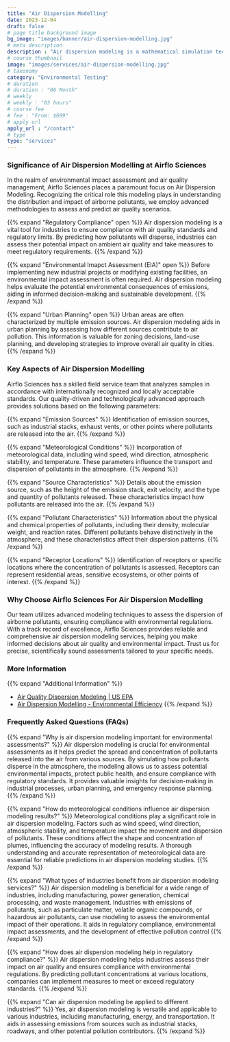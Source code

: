 ```yaml
---
title: "Air Dispersion Modelling"
date: 2023-12-04
draft: false
# page title background image
bg_image: "images/banner/air-dispersion-modelling.jpg"
# meta description
description : "Air dispersion modeling is a mathematical simulation technique used to assess the spread and distribution of pollutants emitted into the atmosphere from various sources. This modeling process provides valuable insights into how airborne contaminants disperse, react, and accumulate in the air, helping to evaluate the potential impact on air quality in a specific area."
# course thumbnail
image: "images/services/air-dispersion-modelling.jpg"
# taxonomy
category: "Environmental Testing"
# duration
# duration : "06 Month"
# weekly
# weekly : "03 hours"
# course fee
# fee : "From: $699"
# apply url
apply_url : "/contact"
# type
type: "services"
---
```


### Significance of Air Dispersion Modelling at Airflo Sciences
In the realm of environmental impact assessment and air quality management, Airflo Sciences places a paramount focus on Air Dispersion Modeling. Recognizing the critical role this modeling plays in understanding the distribution and impact of airborne pollutants, we employ advanced methodologies to assess and predict air quality scenarios.

{{% expand "Regulatory Compliance" open %}}
Air dispersion modeling is a vital tool for industries to ensure compliance with air quality standards and regulatory limits. By predicting how pollutants will disperse, industries can assess their potential impact on ambient air quality and take measures to meet regulatory requirements.
{{% /expand %}}

{{% expand "Environmental Imapct Assessment (EIA)" open %}}
Before implementing new industrial projects or modifying existing facilities, an environmental impact assessment is often required. Air dispersion modeling helps evaluate the potential environmental consequences of emissions, aiding in informed decision-making and sustainable development.
{{% /expand %}}

{{% expand "Urban Planning" open %}}
Urban areas are often characterized by multiple emission sources. Air dispersion modeling aids in urban planning by assessing how different sources contribute to air pollution. This information is valuable for zoning decisions, land-use planning, and developing strategies to improve overall air quality in cities.
{{% /expand %}}

### Key Aspects of Air Dispersion Modelling
Airflo Sciences has a skilled field service team that analyzes samples in accordance with internationally recognized and locally acceptable standards. Our quality-driven and technologically advanced approach provides solutions based on the following parameters:

{{% expand "Emission Sources" %}}
Identification of emission sources, such as industrial stacks, exhaust vents, or other points where pollutants are released into the air.
{{% /expand %}}

{{% expand "Meteorological Conditions" %}}
Incorporation of meteorological data, including wind speed, wind direction, atmospheric stability, and temperature. These parameters influence the transport and dispersion of pollutants in the atmosphere.
{{% /expand %}}

{{% expand "Source Characteristics" %}}
Details about the emission source, such as the height of the emission stack, exit velocity, and the type and quantity of pollutants released. These characteristics impact how pollutants are released into the air.
{{% /expand %}}

{{% expand "Pollutant Characteristics" %}}
Information about the physical and chemical properties of pollutants, including their density, molecular weight, and reaction rates. Different pollutants behave distinctively in the atmosphere, and these characteristics affect their dispersion patterns.
{{% /expand %}}

{{% expand "Receptor Locations" %}}
Identification of receptors or specific locations where the concentration of pollutants is assessed. Receptors can represent residential areas, sensitive ecosystems, or other points of interest.
{{% /expand %}}

### Why Choose Airflo Sciences For Air Dispersion Modelling
Our team utilizes advanced modeling techniques to assess the dispersion of airborne pollutants, ensuring compliance with environmental regulations. With a track record of excellence, Airflo Sciences provides reliable and comprehensive air dispersion modeling services, helping you make informed decisions about air quality and environmental impact. Trust us for precise, scientifically sound assessments tailored to your specific needs.

### More Information
{{% expand "Additional Information" %}}
* [Air Quality Dispersion Modeling | US EPA](https://scdhec.gov/environment/air-quality/air-quality-compliance-monitoring/air-dispersion-1#:~:text=An%20air%20dispersion%20model%20is,a%20specific%20ambient%20air%20standard.)
* [Air Dispersion Modelling - Environmental Efficiency](https://www.enviro-consult.com/environmental-compliance/air-dispersion-modelling/)
{{% /expand %}}

### Frequently Asked Questions (FAQs)

{{% expand "Why is air dispersion modeling important for environmental assessments?" %}}
Air dispersion modeling is crucial for environmental assessments as it helps predict the spread and concentration of pollutants released into the air from various sources. By simulating how pollutants disperse in the atmosphere, the modeling allows us to assess potential environmental impacts, protect public health, and ensure compliance with regulatory standards. It provides valuable insights for decision-making in industrial processes, urban planning, and emergency response planning.
{{% /expand %}}

{{% expand "How do meteorological conditions influence air dispersion modeling results?" %}}
Meteorological conditions play a significant role in air dispersion modeling. Factors such as wind speed, wind direction, atmospheric stability, and temperature impact the movement and dispersion of pollutants. These conditions affect the shape and concentration of plumes, influencing the accuracy of modeling results. A thorough understanding and accurate representation of meteorological data are essential for reliable predictions in air dispersion modeling studies.
{{% /expand %}}

{{% expand "What types of industries benefit from air dispersion modeling services?" %}}
Air dispersion modeling is beneficial for a wide range of industries, including manufacturing, power generation, chemical processing, and waste management. Industries with emissions of pollutants, such as particulate matter, volatile organic compounds, or hazardous air pollutants, can use modeling to assess the environmental impact of their operations. It aids in regulatory compliance, environmental impact assessments, and the development of effective pollution control
{{% /expand %}}

{{% expand "How does air dispersion modeling help in regulatory compliance?" %}}
Air dispersion modeling helps industries assess their impact on air quality and ensures compliance with environmental regulations. By predicting pollutant concentrations at various locations, companies can implement measures to meet or exceed regulatory standards.
{{% /expand %}}

{{% expand "Can air dispersion modeling be applied to different industries?" %}}
Yes, air dispersion modeling is versatile and applicable to various industries, including manufacturing, energy, and transportation. It aids in assessing emissions from sources such as industrial stacks, roadways, and other potential pollution contributors.
{{% /expand %}}
